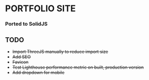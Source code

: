 # PORTFOLIO SITE
### Ported to SolidJS

## TODO
* ~~Import ThreeJS manually to reduce import size~~
* ~~Add SEO~~
* ~~Favicon~~
* ~~Test Lighthouse performance metric on built, production version~~
* ~~Add dropdown for mobile~~